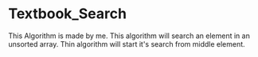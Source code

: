 # Textbook_Search
This Algorithm is made by me. This algorithm will search an element in an unsorted array.
Thin algorithm will start it's search from middle element.
